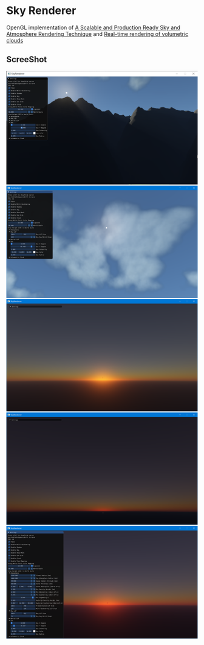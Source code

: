 # Sky Renderer
OpenGL implementation of [A Scalable and Production Ready Sky and Atmosphere Rendering Technique](https://sebh.github.io/publications/egsr2020.pdf)
and [Real-time rendering of volumetric clouds](https://www.diva-portal.org/smash/get/diva2:1223894/FULLTEXT01.pdf)


## ScreeShot
![](screenshot/sky1.png)
![](screenshot/sky2.png)
![](screenshot/sky3.png)
![](screenshot/sky4.png)
![](screenshot/sky5.png)